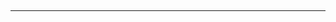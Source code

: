 <section class="no-padding" id="sources">
       <div class="container">
        <div class="row">
            <div class="col-lg-8 col-lg-offset-2 text-center">
                <h2 class="section-heading"References</h2>
                <hr class="light">
            </div>
        </div>
      </div>
</section>
